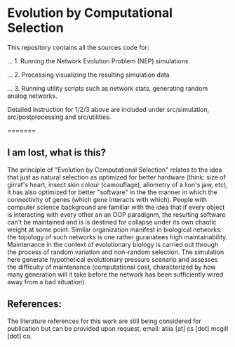 # Evolution by Computational Selection

This repository contains all the sources code for: 

... 1. Running the Network Evolution Problem (NEP) simulations

... 2. Processing visualizing the resulting simulation data

... 3. Running utility scripts such as network stats, generating random analog networks. 

Detailed instruction for 1/2/3 above are included under src/simulation, src/postprocessing and src/utilities.

=======

## I am lost, what is this?

The principle of "Evolution by Computational Selection" relates to the idea that just as natural selection as optimized for better hardware (think: size of girraf's heart, insect skin colour (camouflage), allometry of a lion's jaw, etc), it has also optimized for better "software" in the the manner in which the connectivity of genes (which gene interacts with which). People with computer science background are familiar with the idea that if every object is interacting with every other an an OOP paradignm, the resulting software can't be maintained and is is destined for collapse under its own chaotic weight at some point. Similar organization manifest in biological networks: the topology of such networks is one rather guranatees high maintainability. Maintenance in the context of evolutionary biology is carried out through the process of random variation and non-random selection. The simulation here generate hypothetical evolutionary pressure scenario and assesses the difficulty of maintenance (computational cost, characterized by how many generation will it take before the network has been sufficiently wired away from a bad situation).

## References:

The literature references for this work are still being considered for publication but can be provided upon request, email: atiia [at] cs [dot] mcgill [dot] ca. 
